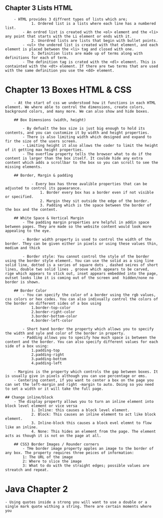 ## Chapter 3 Lists HTML 
        - HTML provides 3 diffrent types of lists which are;  
                1. Ordered list is a lists where each line has a numbered list. 
            - An ordred list is created with the <ol> element and the <li> any point that starts with the Li element or ends with it.
                2. Unordred lists are lists that begin with bullet points.
            - <ul> the undered list is created with that element, and each element is placed between the <li> tag and closed with one.
                3. Definition lists are made up of terms along with definitions for each of term. 
            - The definition tag is crated with the <dl> element. This is containted with the <dt> element. If there are two terms that are used with the same definition you use the <dd> element.

# Chapter 13 Boxes HTML & CSS

        - At the start of css we understood how it functions in each HTML element. We where able to control the dimensions, create colors, background colors, and many more. We can also show and hide boxes.

        ## Box Dimensions (width, height)

            - By defualt the box size is just big enough to hold its contents, and you can customize it by width and height properties.
            - There is also limiting width which designed and expand to fir the size of the users screen.
            - Limiting height it also allows the coder to limit the height of it getting max height properties. 
            - The overflow property tells the browser what to do if the content is larger than the box itself. It coulde hide any extra content which adds a scrollbar to the box so you can scroll to see the missing elements. 
        
        ## Border, Margin & padding

                - Every box has three avalible properties that can be adjusted to control its ppaearance. 
                    1. Border every box has a border even if not visible or specified. 
                    2. Margin they sit outside the edge of the border.
                    3. Padding which is the space between the border of the box and the content.

        ## White Space & Vertical Margin
            - The padding margin properties are helpful in addin space between pages. They are made so the website content would look more appealing to the eye.

            - Border width property is used to control the width of the border. They can be given either in pixels or using these values thin, medium and thick 

            - Border style: You cannot control the style of the border using the border style element. You can use the solid as a sing line solid line, dotted is a series of square dots , dashed seires of short lines, double two solid lines , groove which appears to be carved, rige which appears to stick out, inset appears embedded into the page, outset looks like it is coming out of the screen and  hidden/none no border is shown.

        ## Border Color
            - You can specify the color of a border using the rgb values, css colors or hex codes. You can also indivually control the colors of the border on different sides of a box using 
                1.border-top-color
                2.border-right-color
                3.border-bottom-color
                4.border-left-color
            
            - Short hand border the property which allows you to specify the width and syle and color of the border in property. 
            - Padding allows you to specify how much space is between the content and the border. You can also specify different values for each side of a box using:
                1.padding-top
                2.padding-right 
                3.padding-bottom
                4.padding-left

        - Margins is the property which controls the gap between boxes. It is usually give in pixels although you can use percentage or ems.
        - Centering content, if you want to center a box on the page you can set the left-margin and right -margin to auto. Doing so you need to set a width or it will take the full page. 
        
    ## Change inline/block
        - The display property allows you to turn an inline element into block level element or vice versa
                1. Inline: this causes a block level element. 
                2. Block: This causes an inline element to act like block element.
                3. Inline-block this causes a block evel elemnt to flow like an inline.
                4. None: This hides an element from the page. The element acts as though it is not on the page at all.

        ## CSS3 Border Images / Rounder corners
            - THe border image property apples an image to the border of any box. The property requires three peices of information:
            1: The URL of the image
            2: Where to slice the image
            3: What to do with the straight edges; possible values are streatch and repeat.

# Java Chapter 2 
    - Using quotes inside a strong you will want to use a double or a single mark quote withing a string. There are certain moments where you 


